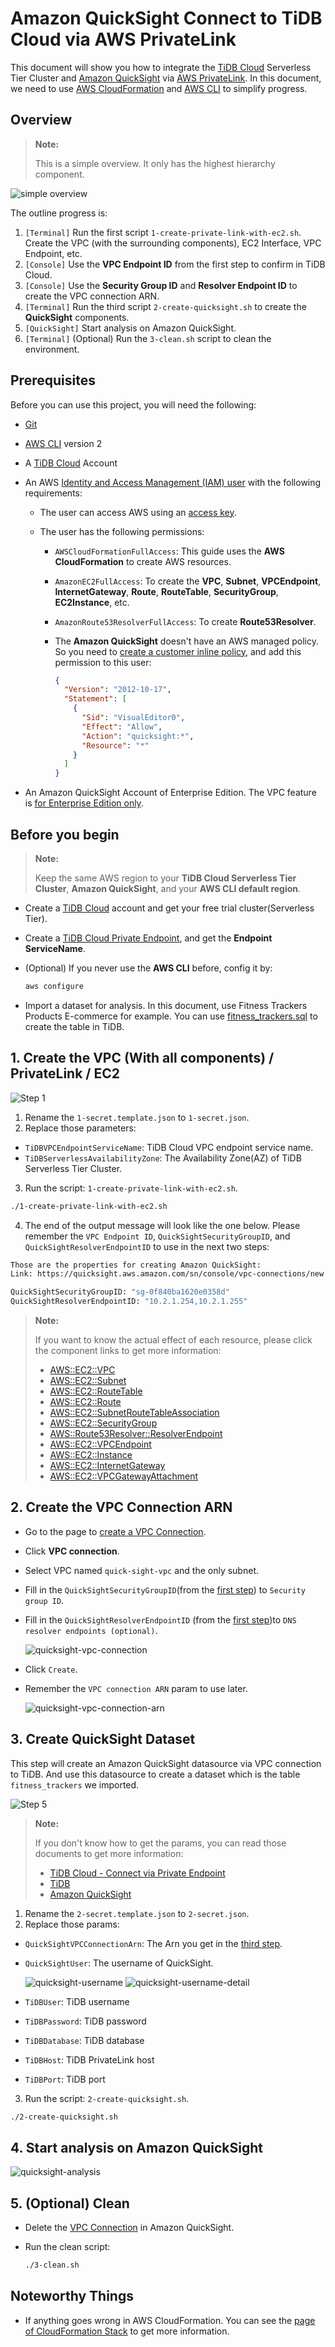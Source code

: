 # Amazon QuickSight Connect to TiDB Cloud via AWS PrivateLink

This document will show you how to integrate the [TiDB Cloud](https://tidbcloud.com/) Serverless Tier Cluster and [Amazon QuickSight](https://aws.amazon.com/quicksight/) via [AWS PrivateLink](https://aws.amazon.com/privatelink/). In this document, we need to use [AWS CloudFormation](https://aws.amazon.com/cloudformation/) and [AWS CLI](https://aws.amazon.com/cli/) to simplify progress.

## Overview

> **Note:**
>
> This is a simple overview. It only has the highest hierarchy component.

![simple overview](/assets/simple-overview.png)

The outline progress is:

1. `[Terminal]` Run the first script `1-create-private-link-with-ec2.sh`. Create the VPC (with the surrounding components), EC2 Interface, VPC Endpoint, etc.
2. `[Console]` Use the **VPC Endpoint ID** from the first step to confirm in TiDB Cloud.
3. `[Console]` Use the **Security Group ID** and **Resolver Endpoint ID** to create the VPC connection ARN.
4. `[Terminal]` Run the third script `2-create-quicksight.sh` to create the **QuickSight** components.
5. `[QuickSight]` Start analysis on Amazon QuickSight.
6. `[Terminal]` (Optional) Run the `3-clean.sh` script to clean the environment.

## Prerequisites

Before you can use this project, you will need the following:

- [Git](https://git-scm.com/)
- [AWS CLI](https://docs.aws.amazon.com/cli/latest/userguide/getting-started-install.html) version 2
- A [TiDB Cloud](https://tidbcloud.com/) Account
- An AWS [Identity and Access Management (IAM) user](https://docs.aws.amazon.com/IAM/latest/UserGuide/id_users.html) with the following requirements:

  - The user can access AWS using an [access key](https://docs.aws.amazon.com/IAM/latest/UserGuide/id_credentials_access-keys.html).
  - The user has the following permissions:

    - `AWSCloudFormationFullAccess`: This guide uses the **AWS CloudFormation** to create AWS resources.
    - `AmazonEC2FullAccess`: To create the **VPC**, **Subnet**, **VPCEndpoint**, **InternetGateway**, **Route**, **RouteTable**, **SecurityGroup**, **EC2Instance**, etc.
    - `AmazonRoute53ResolverFullAccess`: To create **Route53Resolver**.
    - The **Amazon QuickSight** doesn't have an AWS managed policy. So you need to [create a customer inline policy](https://uconsole.aws.amazon.com/iam/home#/policies$new?step=edit), and add this permission to this user:

      ```json
      {
        "Version": "2012-10-17",
        "Statement": [
          {
            "Sid": "VisualEditor0",
            "Effect": "Allow",
            "Action": "quicksight:*",
            "Resource": "*"
          }
        ]
      }
      ```

- An Amazon QuickSight Account of Enterprise Edition. The VPC feature is [for Enterprise Edition only](https://docs.aws.amazon.com/quicksight/latest/user/working-with-aws-vpc.html).

## Before you begin

> **Note:**
>
> Keep the same AWS region to your **TiDB Cloud Serverless Tier Cluster**, **Amazon QuickSight**, and your **AWS CLI default region**.

- Create a [TiDB Cloud](https://tidbcloud.com/) account and get your free trial cluster(Serverless Tier).
- Create a [TiDB Cloud Private Endpoint](https://docs.pingcap.com/tidbcloud/set-up-private-endpoint-connections), and get the **Endpoint ServiceName**.
- (Optional) If you never use the **AWS CLI** before, config it by:

  ```bash
  aws configure
  ```

- Import a dataset for analysis. In this document, use Fitness Trackers Products E-commerce for example. You can use [fitness_trackers.sql](/data/fitness_trackers.sql) to create the table in TiDB.

## 1. Create the VPC (With all components) / PrivateLink / EC2

![Step 1](/assets/1-private-link-with-ec2-designer.png)

1. Rename the `1-secret.template.json` to `1-secret.json`.
2. Replace those parameters:

  - `TiDBVPCEndpointServiceName`: TiDB Cloud VPC endpoint service name.
  - `TiDBServerlessAvailabilityZone`: The Availability Zone(AZ) of TiDB Serverless Tier Cluster.

3. Run the script: `1-create-private-link-with-ec2.sh`.

  ```bash
  ./1-create-private-link-with-ec2.sh
  ```

4. The end of the output message will look like the one below. Please remember the `VPC Endpoint ID`, `QuickSightSecurityGroupID`, and `QuickSightResolverEndpointID` to use in the next two steps:

  ```bash
  Those are the properties for creating Amazon QuickSight:
  Link: https://quicksight.aws.amazon.com/sn/console/vpc-connections/new

  QuickSightSecurityGroupID: "sg-0f840ba1620e0358d"
  QuickSightResolverEndpointID: "10.2.1.254,10.2.1.255"
  ```

> **Note:**
>
> If you want to know the actual effect of each resource, please click the component links to get more information:
>
> - [AWS::EC2::VPC](https://docs.aws.amazon.com/AWSCloudFormation/latest/UserGuide/aws-resource-ec2-vpc.html)
> - [AWS::EC2::Subnet](https://docs.aws.amazon.com/AWSCloudFormation/latest/UserGuide/aws-resource-ec2-subnet.html)
> - [AWS::EC2::RouteTable](https://docs.aws.amazon.com/AWSCloudFormation/latest/UserGuide/aws-resource-ec2-routetable.html)
> - [AWS::EC2::Route](https://docs.aws.amazon.com/AWSCloudFormation/latest/UserGuide/aws-resource-ec2-route.html)
> - [AWS::EC2::SubnetRouteTableAssociation](https://docs.aws.amazon.com/AWSCloudFormation/latest/UserGuide/aws-resource-ec2-subnetroutetableassociation.html)
> - [AWS::EC2::SecurityGroup](https://docs.aws.amazon.com/AWSCloudFormation/latest/UserGuide/aws-properties-ec2-security-group.html)
> - [AWS::Route53Resolver::ResolverEndpoint](https://docs.aws.amazon.com/AWSCloudFormation/latest/UserGuide/aws-resource-route53resolver-resolverendpoint.html)
> - [AWS::EC2::VPCEndpoint](https://docs.aws.amazon.com/AWSCloudFormation/latest/UserGuide/aws-resource-ec2-vpcendpoint.html)
> - [AWS::EC2::Instance](https://docs.aws.amazon.com/AWSCloudFormation/latest/UserGuide/aws-properties-ec2-instance.html)
> - [AWS::EC2::InternetGateway](https://docs.aws.amazon.com/AWSCloudFormation/latest/UserGuide/aws-resource-ec2-internetgateway.html)
> - [AWS::EC2::VPCGatewayAttachment](https://docs.aws.amazon.com/AWSCloudFormation/latest/UserGuide/aws-resource-ec2-vpc-gateway-attachment.html)

## 2. Create the VPC Connection ARN

- Go to the page to [create a VPC Connection](https://quicksight.aws.amazon.com/sn/admin#vpc-connections).
- Click **VPC connection**.
- Select VPC named `quick-sight-vpc` and the only subnet.
- Fill in the `QuickSightSecurityGroupID`(from the [first step](#1-create-the-vpc-with-all-components--privatelink--ec2)) to `Security group ID`.
- Fill in the `QuickSightResolverEndpointID` (from the [first step](#1-create-the-vpc-with-all-components--privatelink--ec2))to `DNS resolver endpoints (optional)`.

  ![quicksight-vpc-connection](/assets/quicksight-vpc-connection.png)

- Click `Create`.
- Remember the `VPC connection ARN` param to use later.

  ![quicksight-vpc-connection-arn](/assets/quicksight-vpc-connection-arn.png)

## 3. Create QuickSight Dataset

This step will create an Amazon QuickSight datasource via VPC connection to TiDB. And use this datasource to create a dataset which is the table `fitness_trackers` we imported.

![Step 5](/assets/2-quicksight-designer.png)

> **Note:**
>
> If you don't know how to get the params, you can read those documents to get more information:
>
> - [TiDB Cloud - Connect via Private Endpoint](https://docs.pingcap.com/tidbcloud/set-up-private-endpoint-connections#connect-via-private-endpoint)
> - [TiDB](https://docs.pingcap.com/tidb/stable)
> - [Amazon QuickSight](https://docs.aws.amazon.com/quicksight/latest/user/welcome.html)

1. Rename the `2-secret.template.json` to `2-secret.json`.
2. Replace those params:

  - `QuickSightVPCConnectionArn`: The Arn you get in the [third step](#2-create-the-vpc-connection-arn).
  - `QuickSightUser`: The username of QuickSight.

    ![quicksight-username](/assets/quicksight-username.png)
    ![quicksight-username-detail](/assets/quicksight-username-detail.png)

  - `TiDBUser`: TiDB username
  - `TiDBPassword`: TiDB password
  - `TiDBDatabase`: TiDB database
  - `TiDBHost`: TiDB PrivateLink host
  - `TiDBPort`: TiDB port

3. Run the script: `2-create-quicksight.sh`.

  ```bash
  ./2-create-quicksight.sh
  ```

## 4. Start analysis on Amazon QuickSight

![quicksight-analysis](/assets/quicksight-analysis.png)

## 5. (Optional) Clean

- Delete the [VPC Connection](https://quicksight.aws.amazon.com/sn/admin#vpc-connections) in Amazon QuickSight.
- Run the clean script:

  ```bash
  ./3-clean.sh
  ```

## Noteworthy Things

- If anything goes wrong in AWS CloudFormation. You can see the [page of CloudFormation Stack](https://console.aws.amazon.com/cloudformation/home) to get more information.
